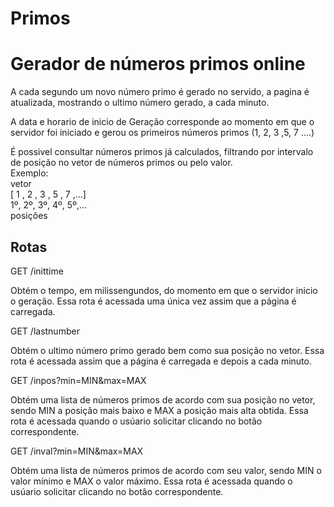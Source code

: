# Primos

<h1>Gerador de números primos online</h1>
<p>
A cada segundo um novo número primo é gerado no servido, a pagina é atualizada, mostrando o ultimo número gerado, a cada minuto.
</p>
<p>
A data e horario de inicio de Geração corresponde ao momento em que o servidor foi iniciado e gerou os primeiros números primos (1, 2, 3 ,5, 7 ....)
</p>
<p>
É possivel consultar números primos já calculados, filtrando por intervalo de posição no vetor de números primos ou pelo valor.<br/>
Exemplo:<br/>
vetor<br/>
[ 1 , 2 , 3 , 5 , 7 ,...]<br/>
 1º, 2º, 3º, 4º, 5º,...<br/>
posições<br/>
</p>

<h2>Rotas</h2>
<span>GET /inittime</span>
<p>Obtém o tempo, em milissengundos, do momento em que o servidor inicio o geração. Essa rota é acessada uma única vez assim que a página é carregada.</p>

<span>GET /lastnumber</span>
<p>Obtém o ultimo número primo gerado bem como sua posição no vetor. Essa rota é acessada assim que a página é carregada e depois a cada minuto.</p>

<span>GET /inpos?min=MIN&max=MAX</span>
<p>Obtém uma lista de números primos de acordo com sua posição no vetor, sendo MIN a posição mais baixo e MAX a posição mais alta obtida. Essa rota é acessada quando o usúario solicitar clicando no botão correspondente.</p>

<span>GET /inval?min=MIN&max=MAX</span>
<p>Obtém uma lista de números primos de acordo com seu valor, sendo MIN o valor mínimo e MAX o valor máximo. Essa rota é acessada quando o usúario solicitar clicando no botão correspondente.</p>